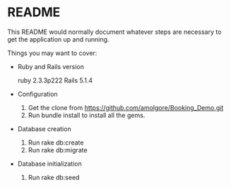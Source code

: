 # README

This README would normally document whatever steps are necessary to get the
application up and running.

Things you may want to cover:

* Ruby and Rails version

  ruby 2.3.3p222
  Rails 5.1.4 

* Configuration
  
  1. Get the clone from https://github.com/amolgore/Booking_Demo.git
  2. Run bundle install to install all the gems.

* Database creation
  1. Run rake db:create
  2. Run rake db:migrate

* Database initialization
  1. Run rake db:seed

